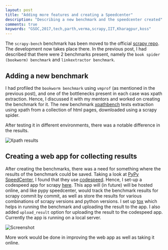 ```yaml
---
layout: post
title: "Adding more features and creating a Speedcenter"
description: "Describing a new benchmark and the speedcenter created"
comments: true
keywords: "GSOC,2017,tech,parth,verma,scrapy,IIT,Kharagpur,koss"
---
```


The `scrapy-bench` benchmark has been moved to the official [scrapy repo](https://github.com/scrapy/scrapy-bench). The development now takes place there. In the previous post, I had described that there were 2 benchmarks present, namely the `book spider (bookworm) benchmark` and `linkextractor benchmark`.

## Adding a new benchmark

I had profiled the `bookworm benchmark` using `vmprof` (as mentioned in the previous post), and one of the bottlenecks present in each case was xpath extraction. Hence, I discussed it with my mentors and worked on creating the benchmark for it.
The new benchmark [xpathbench](https://github.com/scrapy/scrapy-bench/blob/master/xpathbench.py) tests extraction using xpath from a collection of html pages, downloaded using a scrapy spider.

After testing it in different environments, there was a notable difference in the results.

![Xpath results](https://raw.githubusercontent.com/Parth-Vader/parth-vader.github.io/master/assets/images/xpath.png)

## Creating a web app for collecting results

After creating the benchmarks, there was a need for something where the results of the benchmark could be saved. Taking a look at [PyPy SpeedCenter](http://speed.pypy.org), I found that they use [codespeed](https://github.com/tobami/codespeed). Hence, I set-up a codespeed app for scrapy [here](https://github.com/scrapy/scrapy-bench-speedcenter/). This app will (in future) will be hosted online, and like pypy speedcenter, would track the benchmark results for scrapy commit by commit, as well as store the results for various combinations of scrapy versions and python versions. I set up [tox](https://github.com/tox-dev/tox) which helps in running the benchmark and uploading the result to the app. I also added `upload_result` option for uploading the result to the codespeed app. Currently the app is running on a local server.

![Screenshot](https://raw.githubusercontent.com/Parth-Vader/parth-vader.github.io/master/assets/images/Page.png)

More work would be done in improving the web app as well as taking it online.
